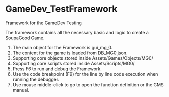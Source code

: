 # GameDev_TestFramework

Framework for the GameDev Testing

The framework contains all the necessary basic and logic to create a SoupaGood Game. 

1. The main object for the Framework is gui_mg_0.
2. The content for the game is loaded from DB_MG0.json.
3. Supporting core objects stored inside Assets/Games/Objects/MG0/
4. Supporting core scripts stored inside Assets/Scripts/MG0/
5. Press F6 to run and debug the Framework.
6. Use the code breakpoint (F9) for the line by line code execution when running the debugger.
7. Use mouse middle-click to go to open the function definition or the GMS manual.
